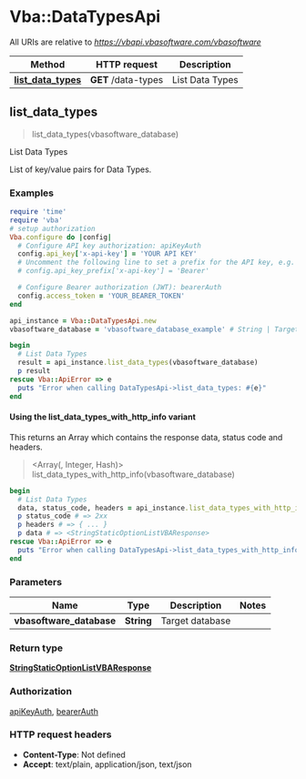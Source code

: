 # Vba::DataTypesApi

All URIs are relative to *https://vbapi.vbasoftware.com/vbasoftware*

| Method | HTTP request | Description |
| ------ | ------------ | ----------- |
| [**list_data_types**](DataTypesApi.md#list_data_types) | **GET** /data-types | List Data Types |


## list_data_types

> <StringStaticOptionListVBAResponse> list_data_types(vbasoftware_database)

List Data Types

List of key/value pairs for Data Types.

### Examples

```ruby
require 'time'
require 'vba'
# setup authorization
Vba.configure do |config|
  # Configure API key authorization: apiKeyAuth
  config.api_key['x-api-key'] = 'YOUR API KEY'
  # Uncomment the following line to set a prefix for the API key, e.g. 'Bearer' (defaults to nil)
  # config.api_key_prefix['x-api-key'] = 'Bearer'

  # Configure Bearer authorization (JWT): bearerAuth
  config.access_token = 'YOUR_BEARER_TOKEN'
end

api_instance = Vba::DataTypesApi.new
vbasoftware_database = 'vbasoftware_database_example' # String | Target database

begin
  # List Data Types
  result = api_instance.list_data_types(vbasoftware_database)
  p result
rescue Vba::ApiError => e
  puts "Error when calling DataTypesApi->list_data_types: #{e}"
end
```

#### Using the list_data_types_with_http_info variant

This returns an Array which contains the response data, status code and headers.

> <Array(<StringStaticOptionListVBAResponse>, Integer, Hash)> list_data_types_with_http_info(vbasoftware_database)

```ruby
begin
  # List Data Types
  data, status_code, headers = api_instance.list_data_types_with_http_info(vbasoftware_database)
  p status_code # => 2xx
  p headers # => { ... }
  p data # => <StringStaticOptionListVBAResponse>
rescue Vba::ApiError => e
  puts "Error when calling DataTypesApi->list_data_types_with_http_info: #{e}"
end
```

### Parameters

| Name | Type | Description | Notes |
| ---- | ---- | ----------- | ----- |
| **vbasoftware_database** | **String** | Target database |  |

### Return type

[**StringStaticOptionListVBAResponse**](StringStaticOptionListVBAResponse.md)

### Authorization

[apiKeyAuth](../README.md#apiKeyAuth), [bearerAuth](../README.md#bearerAuth)

### HTTP request headers

- **Content-Type**: Not defined
- **Accept**: text/plain, application/json, text/json

